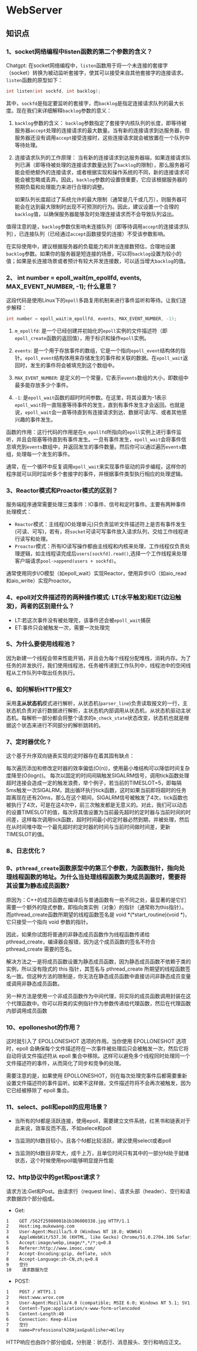 # WebServer

## 知识点

### 1、socket网络编程中listen函数的第二个参数的含义？

Chatgpt: 在socket网络编程中，`listen`函数用于将一个未连接的套接字（socket）转换为被动监听套接字，使其可以接受来自其他套接字的连接请求。`listen`函数的原型如下：

```c
int listen(int sockfd, int backlog);
```

其中，`sockfd`是指定要监听的套接字，而`backlog`是指定连接请求队列的最大长度。现在我们来详细解释`backlog`参数的意义：

1. `backlog`参数的含义：
   `backlog`参数指定了套接字内核队列的长度，即等待被服务器`accept`处理的连接请求的最大数量。当有新的连接请求到达服务器，但服务器还没有调用`accept`接受连接时，这些连接请求就会被放置在一个队列中等待处理。

2. 连接请求队列的工作原理：
   当有新的连接请求到达服务器端，如果连接请求队列已满（即等待被处理的连接请求数量达到了`backlog`的限制），那么服务器可能会拒绝额外的连接请求，或者根据实现和操作系统的不同，新的连接请求可能会被忽略或丢弃。因此，`backlog`参数的设置很重要，它应该根据服务器的预期负载和处理能力来进行合理的调整。

   如果队列长度超过了系统允许的最大限制（通常是几千或几万），则服务器可能会在达到最大限制时出现不可预测的行为。因此，建议设置一个合理的`backlog`值，以确保服务器能够及时处理连接请求而不会导致队列溢出。

值得注意的是，`backlog`参数仅影响未连接队列（即等待调用`accept`的连接请求队列），已连接队列（已经通过`accept`函数接受的连接）不受该参数影响。

在实际使用中，建议根据服务器的负载能力和并发连接数预估，合理地设置`backlog`参数。如果你的服务器是短连接的场景，可以将`backlog`设置为较小的值；如果是长连接场景或者预计有较大并发连接数，可以适当增大`backlog`的值。

### 2、  int number = epoll_wait(m_epollfd, events, MAX_EVENT_NUMBER, -1); 什么意思？

这段代码是使用Linux下的`epoll`多路复用机制来进行事件监听和等待。让我们逐步解释：

```c
int number = epoll_wait(m_epollfd, events, MAX_EVENT_NUMBER, -1);
```

1. `m_epollfd`: 是一个已经创建并初始化的`epoll`实例的文件描述符（即`epoll_create`函数的返回值），用于标识和操作`epoll`实例。

2. `events`: 是一个用于存放事件的数组，它是一个指向`epoll_event`结构体的指针。`epoll_event`结构体用来存储发生的事件和关联的数据。在`epoll_wait`返回时，发生的事件将会被填充到这个数组中。

3. `MAX_EVENT_NUMBER`: 是定义的一个常量，它表示`events`数组的大小，即数组中最多能存放多少个事件。

4. `-1`: 是`epoll_wait`函数的超时时间参数。在这里，将其设置为-1表示`epoll_wait`将一直阻塞等待事件的发生，直到有事件发生才会返回。也就是说，`epoll_wait`会一直等待直到有连接请求到达、数据可读/写、或者其他感兴趣的事件发生。

函数的作用：这行代码的作用是在`m_epollfd`所指向的`epoll`实例上进行事件监听，并且会阻塞等待直到有事件发生。一旦有事件发生，`epoll_wait`会将事件信息填充到`events`数组中，并返回发生的事件数量。然后你可以通过遍历`events`数组，处理每一个发生的事件。

通常，在一个循环中反复调用`epoll_wait`来实现事件驱动的异步编程，这样你的程序就可以同时监听多个套接字的事件，并根据事件类型执行相应的处理逻辑。


### 3、Reactor模式和Proactor模式的区别？

服务端程序通常需要处理三类事件：IO事件、信号和定时事件。主要有两种事件处理模式：

-   `Reactor`模式：主线程(IO处理单元)只负责监听文件描述符上是否有事件发生(可读、可写)，若有，将`socket`可读可写事件放入请求队列，交给工作线程进行读写和处理。
-   `Proactor`模式：所有IO读写操作都由主线程和内核来处理，工作线程仅负责处理逻辑，如主线程读完成后`users[sockfd].read()`,选择一个工作线程来处理客户端请求`pool->append(users + sockfd)`。

通常使用同步I/O模型（如epoll_wait）实现Reactor，使用异步I/O（如aio_read和aio_write）实现Proactor。


### 4、epoll对文件描述符的两种操作模式: LT(水平触发)和ET(边沿触发)，两者的区别是什么？

-   LT:若这次事件没有被处理完，该事件还会被`epoll_wait`捕获
-   ET:事件只会被触发一次，需要一次处理完

### 5、为什么要使用线程池？

因为新建一个线程会带来性能开销，并且会为每个线程分配堆栈，消耗内存。为了任务的并发执行，我们使用线程池，任务被传递到工作队列中，线程池中的空闲线程从工作队列中取出任务执行。

### 6、如何解析HTTP报文?

采用**主从状态机**模式进行解析，从状态机(`parser_line`)负责读取报文的一行，主状态机负责对该行数据进行解析，主状态机内部调用从状态机，从状态机驱动主状态机。每解析一部分都会将整个请求的`m_check_state`状态改变，状态机也就是根据这个状态来进行不同部分的解析跳转的。

### 7、定时器优化？

这个基于升序双向链表实现的定时器存在着其固有缺点：

每次遍历添加和修改定时器的效率偏低(O(n))，使用最小堆结构可以降低时间复杂度降至(O(logn))。
每次以固定的时间间隔触发SIGALRM信号，调用tick函数处理超时连接会造成一定的触发浪费，举个例子，若当前的TIMESLOT=5，即每隔5ms触发一次SIGALRM，跳出循环执行tick函数，这时如果当前即将超时的任务距离现在还有20ms，那么在这个期间，SIGALRM信号被触发了4次，tick函数也被执行了4次，可是在这4次中，前三次触发都是无意义的。对此，我们可以动态的设置TIMESLOT的值，每次将其值设置为当前最先超时的定时器与当前时间的时间差，这样每次调用tick函数，超时时间最小的定时器必然到期，并被处理，然后在从时间堆中取一个最先超时的定时器的时间与当前时间做时间差，更新TIMESLOT的值。

### 8、日志优化？




### 9、`pthread_create`函数原型中的第三个参数，为函数指针，指向处理线程函数的地址。为什么当处理线程函数为类成员函数时，需要将其设置为静态成员函数?

原因为：C++的成员函数在编译后与普通函数有一些不同之处，最显著的是它们需要一个额外的隐式参数，即指向类实例（对象）的指针（通常称为this指针）。而pthread_create函数所期望的线程函数签名是 void *(*start_routine)(void *)，它只接受一个指向 void 参数的指针。

因此，如果你试图将普通的非静态成员函数作为线程函数传递给 pthread_create，编译器会报错，因为这个成员函数的签名不符合 pthread_create 需要的签名。

解决方法之一是将成员函数设置为静态成员函数，因为静态成员函数不依赖于类的实例，所以没有隐式的 this 指针，其签名与 pthread_create 所期望的线程函数签名一致。但这种方法的限制是，你无法在静态成员函数中直接访问非静态成员变量或调用非静态成员函数。

另一种方法是使用一个非成员函数作为中间代理，将实际的成员函数调用封装在这个代理函数中。你可以将类的实例指针作为参数传递给代理函数，然后在代理函数内部调用成员函数

### 10、epolloneshot的作用？

这时就引入了 EPOLLONESHOT 选项的作用。当你使用 EPOLLONESHOT 选项时，epoll 会确保每个文件描述符在一次事件被处理后只会被触发一次，然后它将自动将该文件描述符从 epoll 集合中移除。这样可以避免多个线程同时处理同一个文件描述符的事件，从而简化了同步和竞争的处理。

需要注意的是，如果使用 EPOLLONESHOT，则在每次处理完事件后都需要重新设置文件描述符的事件监听。如果不这样做，文件描述符将不会再次被触发，因为它已经被移除了 epoll 集合。

### 11、select、poll和epoll的应用场景？

-  当所有的fd都是活跃连接，使用epoll，需要建立文件系统，红黑书和链表对于此来说，效率反而不高，不如selece和poll

-  当监测的fd数目较小，且各个fd都比较活跃，建议使用select或者poll

-  当监测的fd数目非常大，成千上万，且单位时间只有其中的一部分fd处于就绪状态，这个时候使用epoll能够明显提升性能

### 12、http协议中的get和post请求？

请求方法:Get和Post。由请求行（request line）、请求头部（header）、空行和请求数据四个部分组成。

- Get:
```txt
1    GET /562f25980001b1b106000338.jpg HTTP/1.1
2    Host:img.mukewang.com
3    User-Agent:Mozilla/5.0 (Windows NT 10.0; WOW64)
4    AppleWebKit/537.36 (KHTML, like Gecko) Chrome/51.0.2704.106 Safari/537.36
5    Accept:image/webp,image/*,*/*;q=0.8
6    Referer:http://www.imooc.com/
7    Accept-Encoding:gzip, deflate, sdch
8    Accept-Language:zh-CN,zh;q=0.8
9    空行
10    请求数据为空
```

- POST:
```txt
1    POST / HTTP1.1
2    Host:www.wrox.com
3    User-Agent:Mozilla/4.0 (compatible; MSIE 6.0; Windows NT 5.1; SV1; .NET CLR 2.0.50727; .NET CLR 3.0.04506.648; .NET CLR 3.5.21022)
4    Content-Type:application/x-www-form-urlencoded
5    Content-Length:40
6    Connection: Keep-Alive
7    空行
8    name=Professional%20Ajax&publisher=Wiley
```

HTTP响应也由四个部分组成，分别是：状态行、消息报头、空行和响应正文。